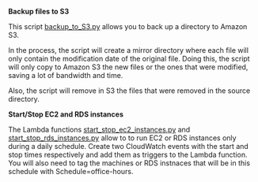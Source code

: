 
**Backup files to S3**

This script [backup_to_S3.py](backup_to_S3.py) allows you to back up a directory to Amazon S3.

In the process, the script will create a mirror directory where each file will only contain the modification date of the original file. Doing this, the script will only copy to Amazon S3 the new files or the ones that were modified, saving a lot of bandwidth and time.

Also, the script will remove in S3 the files that were removed in the source directory.


**Start/Stop EC2 and RDS instances**

The Lambda functions [start_stop_ec2_instances.py](start_stop_ec2_instances.py) and [start_stop_rds_instances.py](start_stop_rds_instances.py) allow to to run EC2 or RDS instances only during a daily schedule. 
Create two CloudWatch events with the start and stop times respectively and add them as triggers to the Lambda function. 
You will also need to tag the machines or RDS instnaces that will be in this schedule with Schedule=office-hours. 
